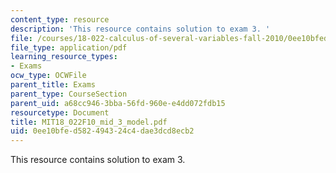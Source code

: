 ```yaml
---
content_type: resource
description: 'This resource contains solution to exam 3. '
file: /courses/18-022-calculus-of-several-variables-fall-2010/0ee10bfed582494324c4dae3dcd8ecb2_MIT18_022F10_mid_3_model.pdf
file_type: application/pdf
learning_resource_types:
- Exams
ocw_type: OCWFile
parent_title: Exams
parent_type: CourseSection
parent_uid: a68cc946-3bba-56fd-960e-e4dd072fdb15
resourcetype: Document
title: MIT18_022F10_mid_3_model.pdf
uid: 0ee10bfe-d582-4943-24c4-dae3dcd8ecb2
---
```

This resource contains solution to exam 3. 

